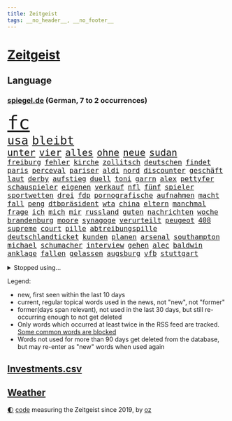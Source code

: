 ```yaml
---
title: Zeitgeist
tags: __no_header__, __no_footer__
---
```


# [Zeitgeist](https://oliz.io/zeitgeist/)

## Language

<h3><a href="https://www.spiegel.de" target="_blank">spiegel.de</a> (German, 7 to 2 occurrences)</h3>
<p style="font-family:monospace">
<span style="font-size:32pt"><a href="news_links.html#fc" class="current">fc</a></span>
<br>
<span style="font-size:20pt"><a href="news_links.html#usa" class="current">usa</a></span>
<span style="font-size:20pt"><a href="news_links.html#bleibt" class="current">bleibt</a></span>
<br>
<span style="font-size:16pt"><a href="news_links.html#unter" class="current">unter</a></span>
<span style="font-size:16pt"><a href="news_links.html#vier" class="current">vier</a></span>
<span style="font-size:16pt"><a href="news_links.html#alles" class="current">alles</a></span>
<span style="font-size:16pt"><a href="news_links.html#ohne" class="current">ohne</a></span>
<span style="font-size:16pt"><a href="news_links.html#neue" class="current">neue</a></span>
<span style="font-size:16pt"><a href="news_links.html#sudan" class="new">sudan</a></span>
<br>
<span style="font-size:12pt"><a href="news_links.html#freiburg" class="current">freiburg</a></span>
<span style="font-size:12pt"><a href="news_links.html#fehler" class="current">fehler</a></span>
<span style="font-size:12pt"><a href="news_links.html#kirche" class="current">kirche</a></span>
<span style="font-size:12pt"><a href="news_links.html#zollitsch" class="new">zollitsch</a></span>
<span style="font-size:12pt"><a href="news_links.html#deutschen" class="current">deutschen</a></span>
<span style="font-size:12pt"><a href="news_links.html#findet" class="current">findet</a></span>
<span style="font-size:12pt"><a href="news_links.html#paris" class="current">paris</a></span>
<span style="font-size:12pt"><a href="news_links.html#perceval" class="new">perceval</a></span>
<span style="font-size:12pt"><a href="news_links.html#pariser" class="current">pariser</a></span>
<span style="font-size:12pt"><a href="news_links.html#aldi" class="current">aldi</a></span>
<span style="font-size:12pt"><a href="news_links.html#nord" class="current">nord</a></span>
<span style="font-size:12pt"><a href="news_links.html#discounter" class="current">discounter</a></span>
<span style="font-size:12pt"><a href="news_links.html#geschäft" class="current">geschäft</a></span>
<span style="font-size:12pt"><a href="news_links.html#laut" class="current">laut</a></span>
<span style="font-size:12pt"><a href="news_links.html#derby" class="current">derby</a></span>
<span style="font-size:12pt"><a href="news_links.html#aufstieg" class="current">aufstieg</a></span>
<span style="font-size:12pt"><a href="news_links.html#duell" class="current">duell</a></span>
<span style="font-size:12pt"><a href="news_links.html#toni" class="current">toni</a></span>
<span style="font-size:12pt"><a href="news_links.html#garrn" class="new">garrn</a></span>
<span style="font-size:12pt"><a href="news_links.html#alex" class="current">alex</a></span>
<span style="font-size:12pt"><a href="news_links.html#pettyfer" class="new">pettyfer</a></span>
<span style="font-size:12pt"><a href="news_links.html#schauspieler" class="current">schauspieler</a></span>
<span style="font-size:12pt"><a href="news_links.html#eigenen" class="current">eigenen</a></span>
<span style="font-size:12pt"><a href="news_links.html#verkauf" class="current">verkauf</a></span>
<span style="font-size:12pt"><a href="news_links.html#nfl" class="current">nfl</a></span>
<span style="font-size:12pt"><a href="news_links.html#fünf" class="current">fünf</a></span>
<span style="font-size:12pt"><a href="news_links.html#spieler" class="current">spieler</a></span>
<span style="font-size:12pt"><a href="news_links.html#sportwetten" class="new">sportwetten</a></span>
<span style="font-size:12pt"><a href="news_links.html#drei" class="current">drei</a></span>
<span style="font-size:12pt"><a href="news_links.html#fdp" class="current">fdp</a></span>
<span style="font-size:12pt"><a href="news_links.html#pornografische" class="new">pornografische</a></span>
<span style="font-size:12pt"><a href="news_links.html#aufnahmen" class="current">aufnahmen</a></span>
<span style="font-size:12pt"><a href="news_links.html#macht" class="current">macht</a></span>
<span style="font-size:12pt"><a href="news_links.html#fall" class="current">fall</a></span>
<span style="font-size:12pt"><a href="news_links.html#peng" class="new">peng</a></span>
<span style="font-size:12pt"><a href="news_links.html#dtbpräsident" class="new">dtbpräsident</a></span>
<span style="font-size:12pt"><a href="news_links.html#wta" class="new">wta</a></span>
<span style="font-size:12pt"><a href="news_links.html#china" class="current">china</a></span>
<span style="font-size:12pt"><a href="news_links.html#eltern" class="current">eltern</a></span>
<span style="font-size:12pt"><a href="news_links.html#manchmal" class="current">manchmal</a></span>
<span style="font-size:12pt"><a href="news_links.html#frage" class="current">frage</a></span>
<span style="font-size:12pt"><a href="news_links.html#ich" class="current">ich</a></span>
<span style="font-size:12pt"><a href="news_links.html#mich" class="current">mich</a></span>
<span style="font-size:12pt"><a href="news_links.html#mir" class="current">mir</a></span>
<span style="font-size:12pt"><a href="news_links.html#russland" class="current">russland</a></span>
<span style="font-size:12pt"><a href="news_links.html#guten" class="current">guten</a></span>
<span style="font-size:12pt"><a href="news_links.html#nachrichten" class="current">nachrichten</a></span>
<span style="font-size:12pt"><a href="news_links.html#woche" class="current">woche</a></span>
<span style="font-size:12pt"><a href="news_links.html#brandenburg" class="current">brandenburg</a></span>
<span style="font-size:12pt"><a href="news_links.html#moore" class="current">moore</a></span>
<span style="font-size:12pt"><a href="news_links.html#synagoge" class="current">synagoge</a></span>
<span style="font-size:12pt"><a href="news_links.html#verurteilt" class="current">verurteilt</a></span>
<span style="font-size:12pt"><a href="news_links.html#peugeot" class="current">peugeot</a></span>
<span style="font-size:12pt"><a href="news_links.html#408" class="new">408</a></span>
<span style="font-size:12pt"><a href="news_links.html#supreme" class="new">supreme</a></span>
<span style="font-size:12pt"><a href="news_links.html#court" class="new">court</a></span>
<span style="font-size:12pt"><a href="news_links.html#pille" class="current">pille</a></span>
<span style="font-size:12pt"><a href="news_links.html#abtreibungspille" class="current">abtreibungspille</a></span>
<span style="font-size:12pt"><a href="news_links.html#deutschlandticket" class="current">deutschlandticket</a></span>
<span style="font-size:12pt"><a href="news_links.html#kunden" class="current">kunden</a></span>
<span style="font-size:12pt"><a href="news_links.html#planen" class="current">planen</a></span>
<span style="font-size:12pt"><a href="news_links.html#arsenal" class="current">arsenal</a></span>
<span style="font-size:12pt"><a href="news_links.html#southampton" class="current">southampton</a></span>
<span style="font-size:12pt"><a href="news_links.html#michael" class="current">michael</a></span>
<span style="font-size:12pt"><a href="news_links.html#schumacher" class="new">schumacher</a></span>
<span style="font-size:12pt"><a href="news_links.html#interview" class="current">interview</a></span>
<span style="font-size:12pt"><a href="news_links.html#gehen" class="current">gehen</a></span>
<span style="font-size:12pt"><a href="news_links.html#alec" class="current">alec</a></span>
<span style="font-size:12pt"><a href="news_links.html#baldwin" class="current">baldwin</a></span>
<span style="font-size:12pt"><a href="news_links.html#anklage" class="current">anklage</a></span>
<span style="font-size:12pt"><a href="news_links.html#fallen" class="current">fallen</a></span>
<span style="font-size:12pt"><a href="news_links.html#gelassen" class="current">gelassen</a></span>
<span style="font-size:12pt"><a href="news_links.html#augsburg" class="current">augsburg</a></span>
<span style="font-size:12pt"><a href="news_links.html#vfb" class="current">vfb</a></span>
<span style="font-size:12pt"><a href="news_links.html#stuttgart" class="current">stuttgart</a></span>
</p>
<details>
<summary>Stopped using...</summary>
<p class="former" style="font-size:12pt">
führende(913) manager(912) nationen(912) bemüht(911) bereich(911) durchsucht(911) geschrieben(911) getan(911) kanada(911) regierungschefs(911) vereinigten(911) magdeburg(910) razzia(910) aufgrund(909) facebook(909) figur(909) google(909) infektionen(909) julia(909) schiff(909) tödlicher(909) vierte(909) wartet(909) ermordet(908) kurzem(908) polizeieinsatz(908) verpflichtet(908) argumente(907) büros(907) fürchtet(907) künftigen(907) regisseur(907) ehren(906) großes(906) heftige(906) hinterlassen(906) linken(906) mali(906) nachfolge(906) schien(906) stich(906) verlängerung(906) weltweite(906) bull(905) eingeschränkt(905) red(905) rente(905) spott(905) vorher(905) bildung(904) coronaregeln(904) diskriminierung(904) fahrrad(904) freund(904) geändert(904) kino(904) kleiner(904) leer(904) verurteilte(904) verändert(904) zurzeit(904) anteil(903) august(903) institut(903) längere(903) versprochen(903) virus(903) ärgert(903) carsten(902) fußballer(902) gefährlicher(902) halbfinale(902) hund(902) klaren(902) trainieren(902) allianz(901) beraten(901) enger(901) hunde(901) teilnehmer(901) woran(901) 400(900) breitet(900) gegenteil(900) widerspruch(900) aufgegeben(899) englischen(899) kochinstitut(899) menschenleben(899) tonnen(899) passieren(898) siegte(898) tauchen(898) viertelfinale(898) meister(897) unterschiedlich(897) größter(896) litauen(896) ministerpräsidentin(896) patient(896) attacken(895) gebe(895) schauen(895) dramatisch(894) fußballprofi(894) anbieter(893) entscheidenden(893) nachbarn(893) rassistischen(893) auftreten(892) besuchen(892) milde(892) zwischenzeitlich(891) überschwemmungen(891) enden(890) empfängt(889) erderwärmung(889) gerechnet(889) le(889) william(889) bande(888) entspannung(888) verfehlt(888) belegen(887) eklat(887) parallelen(887) letztes(886) einschätzung(885) sendung(885) top(885) geprägt(884) holocaust(884) konkrete(884) landete(882) sichert(882) fan(881) schneider(881) kooperation(880) schießen(880) eigenes(879) übernommen(879) bestmarke(877) katar(876) jurist(873) besteht(872) gehabt(869) katharina(869) erhebliche(859) empfangen(857) normalerweise(856) palästinenser(856) staatsoberhaupt(856) konzert(854) verdoppelt(854) teuren(852) politischer(838) last(836) dankt(822) polizeiruf(813) enthält(809) konfrontation(798) öffnet(793) estland(777) anfeindungen(774) skandale(770) carlos(764) demnächst(763) strebt(744) ermittlungsverfahren(736) investor(733) trost(700) abgegeben(681) lehren(668) jahresende(666) sammelt(655) ministerin(654) anführer(653) zentralbank(652) novak(651) lebensmitteln(643) djoković(642) autoren(633) cup(631) verbunden(627) global(618) wellen(615) beliebte(609) erfolglos(607) zerstörten(607) fluten(606) norwegischen(601) kuriose(599) erhofft(592) anhängern(590) börsen(584) nouripour(580) rückgabe(579) gemeinschaft(574) mike(574) kritischen(571) böse(566) manuela(565) erreichte(559) konflikts(548) schulden(547) fdppolitiker(545) eingeführt(544) station(543) bettina(541) siebten(541) einander(525) verläuft(519) hafenstadt(518) beliebt(514) roth(513) reine(506) falle(500) fußballs(500) mache(493) meta(489) seltene(484) zustande(484) kanal(481) sank(477) verteuert(472) fdpminister(471) ezb(468) oscars(466) 68(465) bat(464) südosten(461) hochzeit(460) klara(458) asien(457) heikel(457) stuhl(454) menschenrechtler(452) soldat(450) desto(447) mild(444) operation(434) report(433) geklagt(432) afrikanischen(430) gastbeitrag(427) verleiht(425) bestand(423) designer(419) warme(416) abschaffung(414) gekämpft(412) abseits(409) begleiten(407) problems(403) indischen(402) wirtschaftsweise(402) pannen(400) fluss(393) schneidet(393) kremltruppen(383) bewusst(377) invasoren(376) lindners(375) modernen(375) patrick(375) dilemma(374) ergab(372) begrenzt(371) windkraft(370) goldene(369) ten(369) staub(365) ausschließlich(357) durchsuchen(356) updates(350) 24jährige(346) bodo(343) übergriffen(340) lngterminals(339) versöhnung(339) franken(337) perfekte(336) filialen(335) schwedens(334) enkel(333) ankara(332) exregierungschef(330) usschauspieler(330) ehrt(329) usamerikanischen(328) luisa(325) bist(320) sylt(320) wehrte(319) budapest(317) angeschlagenen(315) elisabeth(314) kenia(314) suchte(314) ausgebaut(313) gestürmt(313) nachhaltig(313) chefs(310) kommissarin(310) krimi(310) beruhigen(309) ernannt(309) unobericht(309) homosexuelle(308) tankstelle(308) ausbauen(307) einhalten(306) titelverteidiger(306) leipzigs(304) ramelow(304) umwelthilfe(304) ulrich(303) erhöhtes(302) führungskräfte(302) verheerend(302) vollgas(302) yorks(302) provider(300) jugendlicher(298) einzudämmen(297) künstlichen(297) misshandelt(296) gegenzug(295) drin(294) update(294) verdiente(294) gegenwart(293) preisdeckel(292) spitzt(292) verbreitung(291) thüringens(288) ukrainerusslandkrieg(288) erobern(286) bewusstsein(283) persönlicher(283) zuwanderung(281) krebserkrankung(280) stille(280) abschwung(279) verstoßen(279) katholiken(272) begegnen(269) extra(269) rettungsaktion(269) major(268) oslo(267) landwirtschaft(265) kultusminister(263) frauenrechte(262) csd(261) schwede(261) neubauer(258) funktion(256) nördlich(256) chinesen(253) eigentliche(253) gehirn(253) wartezeiten(250) unterkünfte(249) etlichen(247) gerufen(247) lady(245) zwölfjährigen(245) erzählung(243) importiert(243) mithäftling(243) wagnersöldner(243) diana(242) gründet(242) bildband(241) daneben(240) hagen(239) wütet(238) pleiten(236) einladung(235) körperlichen(234) marvin(233) mobilisierung(230) films(228) viking(228) vogelgrippe(228) disco(225) gratuliert(224) verschärfung(224) antarktis(223) entkommen(223) schikaniert(221) fische(220) princess(219) spurensuche(219) übernahm(219) richtete(218) gebissen(217) stellungnahme(217) energiepauschale(215) fdpvize(215) kommunikation(215) beschwert(213) dient(213) proben(212) schwesig(211) verfassungsgericht(211) antisemitisch(210) link(210) atlantik(209) rappers(208) abgezogen(207) durchaus(207) feierten(207) 45jährige(203) lehrermangel(203) privatsphäre(203) ranking(203) durchhalten(202) listen(202) abermals(200) fortschritt(200) gesundheitszustand(200) indiens(198) verbleib(198) finanzministerium(197) elften(196) erwägen(196) johan(195) überraschender(195) monika(194) simuliert(194) stützt(194) wasserversorgung(193) eingehalten(192) meeresboden(191) scheinbar(191) gerichtet(190) emissionen(188) irland(188) klimaaktivistin(188) ausscheiden(187) kurzen(187) verschenkt(187) fortschritte(186) masterplan(186) spiels(186) vereinbarung(186) hakt(185) erpresst(184) halbzeit(184) szenarien(184) gerecht(183) routine(183) ulf(183) tshirt(182) buhlen(181) massiver(181) geldpolitik(180) sterne(180) beobachtungen(179) brutalität(179) persönlichen(179) asteroid(178) auszahlen(178) besiegen(178) sportdirektor(178) kristersson(176) razzien(176) 300000(175) exklusiv(175) langes(175) montagmorgen(174) auszahlung(173) organisieren(173) bruce(170) ratten(170) wecken(170) bergen(169) prien(169) edward(168) regionalbahn(168) sehnt(168) finanzmärkte(167) herren(167) geplantes(166) zucker(166) friedensnobelpreis(165) autohersteller(164) außenpolitik(164) betrugsvorwürfe(164) dance(163) wartezeit(163) angekündigter(162) passagieren(162) taucher(162) sexualstraftaten(161) kampfpanzern(160) autorinnen(159) clans(159) grausam(159) parat(159) ernennt(158) hochwasser(158) mine(157) ressort(154) abgesetzt(153) erfolgsrezept(153) fusion(153) heinrich(152) übersteigen(152) arzneien(150) gary(150) großereignis(150) mächte(150) weltrangliste(150) armin(149) fdpverkehrsminister(149) scheuen(149) testament(149) energieinfrastruktur(148) familienministerin(148) misstrauen(148) paus(148) dankesrede(147) flüchtlingsheim(147) schlusslicht(147) unterstützern(146) 39(145) 736(145) erkältungswelle(145) 21jährige(144) kpführung(144) mittleren(144) japanisches(143) verbrechens(142) versicherte(142) y(142) bewirken(141) erreger(141) furcht(141) tanker(141) traumatisiert(141) ernennung(140) inhalt(140) raue(140) darknet(139) inhalten(139) delhi(138) reißen(138) weltcup(137) bedienen(136) brisantes(136) überragt(136) jeff(135) sydney(135) buffett(134) echo(134) warren(134) althaus(133) rettungseinsatz(132) serben(132) vwaufsichtsrat(132) gast(131) 14jähriger(130) erzählungen(130) rivalität(130) ussänger(130) verbrenner(130) puppe(129) republikanischen(129) murdoch(128) realistisch(128) sound(128) technische(128) terence(128) vollsperrung(128) homophoben(127) kurzerhand(127) übersteht(127) anteilseigner(125) echter(125) feste(125) vorgängerin(125) statistische(124) 02(122) migrationspolitik(122) grünenchef(121) ukrainerinnen(121) verschanzt(121) gianni(120) pence(120) streben(120) subventionswettlauf(120) ausgetretene(119) gegensatz(119) generalinspekteur(119) kritikern(119) beispiellosen(118) christmas(117) verkehrswende(117) abschiebungen(116) beschneiden(116) verschlafen(116) aufpassen(115) bestens(115) flotte(115) fußballweltmeisterschaften(115) tennisspieler(115) vorsichtig(115) gelockert(113) traut(113) produkten(112) weltfußball(112) wmaus(112) zunehmende(112) darm(111) düsteres(110) gestalten(110) heimreise(110) opfers(110) what(110) gepostet(109) kurzzeitig(109) usrapper(109) immobilie(108) kapsel(108) kieler(108) überstanden(108) angefahren(107) größeren(107) kampfflugzeuge(107) lehnten(107) dienstwagen(106) flaggen(106) kandidieren(106) ach(105) barrel(105) munitionsbeschaffung(105) reichsbürgerrazzia(105) tvserie(105) charts(104) niedergelegt(104) tourismus(104) datenschützer(103) erwähnt(103) heller(103) innsbruck(103) jugendstrafe(103) kammerspiel(103) pakistans(103) spender(103) stürmen(103) venus(103) wiegelt(103) einsamer(102) aggressiv(101) berisha(101) biathletinnen(101) denise(101) euabgeordnete(101) grundlagen(101) grünes(101) herrmannwick(101) milliardenhilfen(101) söldnergruppe(101) geiseln(100) heimische(100) udo(100) viertelmillion(100) perfekten(99) uwe(99) 28jährigen(98) obdachlosigkeit(98) standorte(98) stärkeren(98) 115(97) perus(97) fachschüler(96) kellern(96) umstrittenes(96) vollstreckt(95) gesendet(94) kroatischen(94) naher(94) redaktion(94) voraussetzung(94) wehrbeauftragte(94) anlaufstelle(93) erzielten(93) schönes(93) spielfilm(93) ausgeladen(92) bauzinsen(92) völler(92) explodierende(91) mitgliedschaft(91) nantes(91) ortega(91) regenfälle(91) strafverfahren(91) 9000(90) abbiegen(90) darlehen(90) gleichem(90) länderchefs(90) wells(90) eiskalte(89) eughurteil(89) gegensätze(89) landrat(89) notgedrungen(89) passanten(89) planungsverfahren(89) wintersport(89) bäumen(88) epos(88) fallon(88) friert(88) ladung(88) plätze(88) sherrock(88) stanley(88) vorort(88) exvizepräsident(87) flüchtig(87) krankenstand(87) nachbarländern(87) raymond(87) regierungsberater(87) stellungskrieg(87) täglichen(87) untersagen(87) vorstand(87) europarat(86) gans(86) impossible(86) juwelen(86) kriterien(86) strategische(86) applaus(85) geheimdiensts(85) kriege(85) künstlern(85) zweithöchsten(85) ansicht(84) immobilienpreise(84) mischt(84) mülltonnen(84) negatives(84) prominentesten(84) umstrittener(84) verworfen(84) werten(84) angreifern(83) gehindert(83) glass(83) kleinwagen(83) organisierten(83) zigarette(83) zlatan(83) darts(82) klimaziel(82) knappheit(82) parlamentarischen(82) volkswagenkonzern(82) westafrika(82) bildungsministerium(81) erik(81) kirchen(81) kriegsdrama(81) lauten(81) meiste(81) memorial(81) sicherheitskräften(81) diplomatisch(80) luxusmarken(80) notorisch(80) springen(80) verheerende(80) cancelt(79) einlagensicherung(79) erlag(79) polizeischutz(79) dramen(78) hysterie(78) ivan(78) lieferanten(78) stritt(78) toney(78) umsonst(78) zylinder(78) 69(77) komplizierten(77) lokalpolitiker(77) natosoldaten(77) ostküste(77) republic(77) wilden(77) zugeben(77) anhörung(76) böller(76) eiltempo(76) feuerwehrmann(76) kurzschluss(76) legalem(76) parteiinternen(76) profifußball(76) wetteraufzeichnungen(76) wikinger(76) begeistern(75) doppelmord(75) einkindpolitik(75) heiligen(75) radikalislamischen(75) schadsoftware(75) 1899(74) dauer(74) erhalt(74) geprägte(74) marode(74) neundarter(74) pendler(74) sesamstraße(74) unerschwinglich(74) zwischendurchessen(74) absprache(73) entwickelten(73) familienunternehmen(73) financial(73) kopieren(73) kundendaten(73) verteidigungsministeriums(73) wham(73) alcaraz(72) esc(72) externer(72) menschlichen(72) scheiben(72) schwinden(71) fashion(70) höhepunkte(70) imitiert(70) mafia(70) nochmals(70) sicherheitsbedenken(70) 32jähriger(69) ausgeschlagen(69) beabsichtigt(69) bundesministerin(69) büroarbeiter(69) socialmediakonzern(69) süßigkeiten(69) angespült(68) bescheiden(68) erfreuen(68) geratene(68) heimatland(68) kraftakt(68) minidrohnen(68) polizeipräsident(68) sonnensystem(68) sozialer(68) entfernte(67) models(67) nicaragua(67) beschleunigt(66) bevorsteht(66) neubau(66) neunzigerjahren(66) outfits(66) rüstungsindustrie(66) usfinanzministerin(66) blutspenden(65) erkannt(65) homosexueller(65) klimaforscher(65) linda(65) office(65) places(65) abnehmen(64) doreen(64) gefesselt(64) hunden(64) juristischen(64) terrorgruppen(64) atlantikküste(63) henriette(63) indian(63) krebsdiagnose(63) oberbürgermeisterin(63) reker(63) renten(63) reutlingen(63) stieß(63) wettlauf(63) euphorischer(62) mittwochmorgen(62) nabu(62) sprengen(62) tante(62) täuschung(62) bauministerin(61) betreuer(61) bewohnerin(61) bundesbildungsministerin(61) energiepreispauschale(61) geywitz(61) högl(61) niemals(61) sanken(61) bitcoins(60) burkina(60) drückten(60) faso(60) havarierten(60) verendet(60) angehende(59) grünheide(59) streifen(59) verlangte(59) bürgerrechte(58) dienstleistungen(58) erschlich(58) gaga(58) häftlingen(58) kadaver(58) nimm(58) polarkreises(58) theoretisch(58) deklassiert(57) fernseher(57) märkte(57) parität(57) schleswigholsteins(57) spontan(57) pate(56) anwesen(55) boote(55) techbranche(55) umweltbundesamt(55) 1997(54) anklagen(54) beantwortete(54) bestehe(54) junior(54) usinvestor(54) überlegenheit(54) abtreibungsgegner(53) at(53) everywhere(53) once(53) schwanken(53) widrigen(53) arts(52) aufbauen(52) bedrohlich(52) lührmann(52) positives(52) segelboot(52) seltenen(52) umdenken(52) ganztägigen(51) mercosur(51) panik(51) pflegen(51) selfie(51) skipper(51) zögerliche(51) abkopplung(50) antike(50) autounfall(50) durchführen(50) erstligisten(50) gesetzlichen(50) neunzigern(50) schuljahr(50) stritten(50) supermarktketten(50) verbrannt(50) verliebt(50) bogen(49) etat(49) nhs(49) verheiratet(49) vorgetäuscht(49) baltikum(48) beansprucht(48) gelogen(48) generell(48) karin(48) pfannkuchen(48) rigorose(48) schimpft(48) stausee(48) warmes(48) cäsium137(47) durchgefallen(47) neapel(47) produzenten(47) ungarischen(47) beschuldigen(46) bildungsmisere(46) fischern(46) hauch(46) mitgeschleift(46) obdachlos(46) schwerem(46) ausnahmeathletin(45) ballons(45) ermordeten(45) köpfe(45) regenerative(45) telefonnummern(45) tränengas(45) unfallursache(45) vorstellungen(45) wiederaufnahme(45) winde(45) zugpersonal(45) 31jähriger(44) befreiungsschlag(44) expats(44) herzlich(44) lokale(44) oberleitung(44) untergräbt(44) vergewaltigungen(44) bundesminister(43) bürogebäude(43) dammbruch(43) diversen(43) hochzeiten(43) ranghoher(43) bergung(42) eingebrockt(42) entlassungswelle(42) erschütterungen(42) immobilienkauf(42) patientinnen(42) polizeirufvote(42) wassermassen(42) zuwachs(42) ausspähen(41) brüskiert(41) coup(41) fischfang(41) hitzewelle(41) mittelgroße(41) mount(41) mërgim(41) niger(41) polizeischüler(41) taumelt(41) willkür(41) wirtschaftlicher(41) zinswende(41) albtraum(40) aufgespürt(40) devise(40) miroslav(40) premiers(40) purzeln(40) universum(40) verschwundenes(40) anlocken(39) eberl(39) eingeschüchtert(39) h5n1(39) kuh(39) preissteigerung(39) 207(38) apache(38) aufträge(38) ausgemustert(38) knacken(38) omega(38) rolex(38) streamingangebot(38) vereinten(38) beurteilen(37) bundespartei(37) case(37) problematischen(37) sanfter(37) solidarische(37) umstellung(37) verunsicherung(37) behauptung(36) nobelpreis(36) scham(36) verschwörungstheorien(36) verstoß(36) verteuern(36) weltmeisterin(36) anschlüsse(35) berlinmitte(35) championsleaguefinale(35) fußballliga(35) grenzschutz(35) merklich(35) mister(35) perfektes(35) rekordmenge(35) spielverderber(35) verbreitete(35) vwkonzern(35) zerschlagung(35) ausweis(34) erdbebenhilfe(34) halbmast(34) sachschaden(34) sicherheitsexpertin(34) touren(34) unerwartete(34) wuhledar(34) alarmstarts(33) gedenktag(33) gladbach(33) hilfskräfte(33) historisch(33) vögeln(33) weiblich(33) afghanen(32) cyberkriminelle(32) profifußballer(32) rechnerisch(32) jessica(31) lift(31) rabatt(31) reddit(31) rekordverdächtig(31) rosenthal(31) unkenntlich(31) wang(31) begegnungen(30) bestseller(30) goldmedaille(30) kabel(30) relativieren(30) rentnern(30) 200euroenergiehilfe(29) nairobi(29) spiegelinterview(29) code(28) grundschulkinder(28) hebel(28) langstreckenrakete(28) trinkwasserversorgung(28) zusammenzuarbeiten(28) ajay(27) anstatt(27) beigetragen(27) friedensplan(27) gala(27) sekunde(27) unweit(27) wale(27) werkzeug(27) 19jährigen(26) einreist(26) marte(26) olsbu(26) verbraucherinnen(26) worklifebalance(26) entgegenkommen(25) fehle(25) galaxy(25) influencerinnen(25) konflikten(25) milliardenschwere(25) nobelpreisträger(25) s23(25) sprüchen(25) ultra(25) verbaut(25) weltgemeinschaft(25) chemikalien(24) fristen(24) mahlzeit(24) wahrscheinlichste(24) zeitgleich(24) jena(23) klimastiftung(23) lesung(23) lohnforderung(23) mv(23) nordirlandstreit(23) rio(23) ssc(23) grubenunglück(22) janeiro(22) wermelskirchen(22) königreichs(21) langlauf(21) maße(21) stinkt(21) wochenbeginn(21) elite(20) erholen(20) gigant(20) lance(20) mecklenburgvorpommerns(20) schrittweise(20) spektakuläres(20) speziellen(20) volkswagens(20) webbteleskop(20) zocken(20) auffälliges(19) erbeutet(19) großmacht(19) landespolitik(19) schmuggelroute(19) stäbchen(19) alleingang(18) vogelgrippevirus(18) anteile(17) ausprobieren(17) beschaffung(17) gemeindebund(17) linkenführung(17) bramsche(16) energiepreisbremsen(16) finaler(16) nablus(16) snacks(16) umarmt(16) variable(16) absender(15) arbeitsbesuch(15) gekannt(15) konservativer(15) medienmogul(15) monsteretappe(15) rentenversicherung(15) städtetag(15) verschwörungsmythen(15) wanderer(15) weltumsegelung(15) örtliche(15) beruflich(14) bezieht(14) pen(14) regierungserklärung(14) soziologin(14) stadionverbot(14) stürmt(14) geschmuggelt(13) kritikerinnen(13) dna(12) dürren(12) flexible(12) strafunmündig(12) topstars(12) umsetzen(12) unmengen(12) abgase(11) jobcenter(11) mangelhafte(11) nationaler(11) parlamentarische(11) unbefristeten(11)
</p>
</details>
<p>Legend:
<ul>
<li><span class="new">new</span>, first seen within the last 10 days</li>
<li><span class="current">current</span>, regular topical words used in the news, not "new", not "former"</li>
<li><span class="former">former(days span relevant)</span>, not used in the last 30 days, but still re-occurring enough to not get deleted</li>
<li>Only words which occurred at least twice in the RSS feed are tracked. <a href="language/filters.py">Some common words are blocked</a></li>
<li>Words not used for more than 90 days get deleted from the database, but may re-enter as "new" words when used again</li>
</ul>
</p>

## [Investments](investments.html)[.csv](investments.csv)

## [Weather](weather.html)

<footer>
<a href="javascript:toggleTheme()" class="nav">🌓</a>
<a href="https://github.com/ooz/zeitgeist">code</a> measuring the Zeitgeist since 2019, by <a href="https://oliz.io">oz</a>
</footer>
